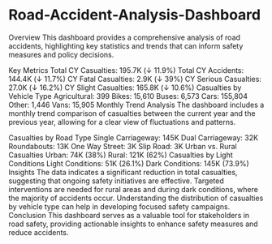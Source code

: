 # Road-Accident-Analysis-Dashboard
Overview
This dashboard provides a comprehensive analysis of road accidents, highlighting key statistics and trends that can inform safety measures and policy decisions.

Key Metrics
Total CY Casualties: 195.7K (↓ 11.9%)
Total CY Accidents: 144.4K (↓ 11.7%)
CY Fatal Casualties: 2.9K (↓ 39%)
CY Serious Casualties: 27.0K (↓ 16.2%)
CY Slight Casualties: 165.8K (↓ 10.6%)
Casualties by Vehicle Type
Agricultural: 399
Bikes: 15,610
Buses: 6,573
Cars: 155,804
Other: 1,446
Vans: 15,905
Monthly Trend Analysis
The dashboard includes a monthly trend comparison of casualties between the current year and the previous year, allowing for a clear view of fluctuations and patterns.

Casualties by Road Type
Single Carriageway: 145K
Dual Carriageway: 32K
Roundabouts: 13K
One Way Street: 3K
Slip Road: 3K
Urban vs. Rural Casualties
Urban: 74K (38%)
Rural: 121K (62%)
Casualties by Light Conditions
Light Conditions: 51K (26.1%)
Dark Conditions: 145K (73.9%)
Insights
The data indicates a significant reduction in total casualties, suggesting that ongoing safety initiatives are effective.
Targeted interventions are needed for rural areas and during dark conditions, where the majority of accidents occur.
Understanding the distribution of casualties by vehicle type can help in developing focused safety campaigns.
Conclusion
This dashboard serves as a valuable tool for stakeholders in road safety, providing actionable insights to enhance safety measures and reduce accidents.
